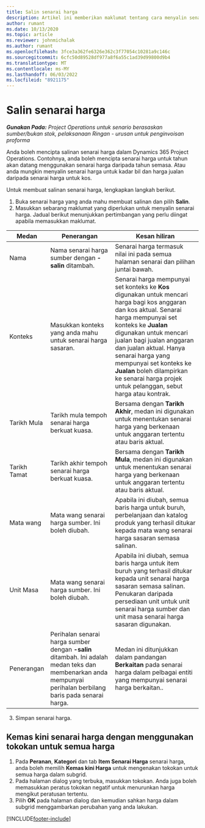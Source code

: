 ```yaml
---
title: Salin senarai harga
description: Artikel ini memberikan maklumat tentang cara menyalin senarai harga dalam Operasi Projek.
author: rumant
ms.date: 10/13/2020
ms.topic: article
ms.reviewer: johnmichalak
ms.author: rumant
ms.openlocfilehash: 3fce3a362fe6326e362c3f77054c10281a9c146c
ms.sourcegitcommit: 6cfc50d89528df977a8f6a55c1ad39d99800d9b4
ms.translationtype: MT
ms.contentlocale: ms-MY
ms.lasthandoff: 06/03/2022
ms.locfileid: "8921175"
---
```

# <a name="copy-price-lists"></a>Salin senarai harga

_**Gunakan Pada:** Project Operations untuk senario berasaskan sumber/bukan stok, pelaksanaan Ringan - urusan untuk penginvoisan proforma_

Anda boleh mencipta salinan senarai harga dalam Dynamics 365 Project Operations. Contohnya, anda boleh mencipta senarai harga untuk tahun akan datang menggunakan senarai harga daripada tahun semasa.  Atau anda mungkin menyalin senarai harga untuk kadar bil dan harga jualan daripada senarai harga untuk kos. 

Untuk membuat salinan senarai harga, lengkapkan langkah berikut.

1. Buka senarai harga yang anda mahu membuat salinan dan pilih **Salin**.
2. Masukkan sebarang maklumat yang diperlukan untuk menyalin senarai harga. Jadual berikut menunjukkan pertimbangan yang perlu diingat apabila memasukkan maklumat.

| Medan | Penerangan | Kesan hiliran |
| --- | --- | --- |
| Nama | Nama senarai harga sumber dengan **-salin** ditambah. | Senarai harga termasuk nilai ini pada semua halaman senarai dan pilihan juntai bawah. |
| Konteks | Masukkan konteks yang anda mahu untuk senarai harga sasaran. | Senarai harga mempunyai set konteks ke **Kos** digunakan untuk mencari harga bagi kos anggaran dan kos aktual. Senarai harga mempunyai set konteks ke **Jualan** digunakan untuk mencari jualan bagi jualan anggaran dan jualan aktual. Hanya senarai harga yang mempunyai set konteks ke **Jualan** boleh dilampirkan ke senarai harga projek untuk pelanggan, sebut harga atau kontrak. |
| Tarikh Mula | Tarikh mula tempoh senarai harga berkuat kuasa. | Bersama dengan **Tarikh Akhir**, medan ini digunakan untuk menentukan senarai harga yang berkenaan untuk anggaran tertentu atau baris aktual. |
| Tarikh Tamat | Tarikh akhir tempoh senarai harga berkuat kuasa. | Bersama dengan **Tarikh Mula**, medan ini digunakan untuk menentukan senarai harga yang berkenaan untuk anggaran tertentu atau baris aktual. |
| Mata wang | Mata wang senarai harga sumber. Ini boleh diubah. | Apabila ini diubah, semua baris harga untuk buruh, perbelanjaan dan katalog produk yang terhasil ditukar kepada mata wang senarai harga sasaran semasa salinan. |
| Unit Masa | Mata wang senarai harga sumber. Ini boleh diubah. | Apabila ini diubah, semua baris harga untuk item buruh yang terhasil ditukar kepada unit senarai harga sasaran semasa salinan. Penukaran daripada persediaan unit untuk unit senarai harga sumber dan unit masa senarai harga sasaran digunakan. |
| Penerangan | Perihalan senarai harga sumber dengan **-salin** ditambah. Ini adalah medan teks dan membenarkan anda mempunyai perihalan berbilang baris pada senarai harga. | Medan ini ditunjukkan dalam pandangan **Berkaitan** pada senarai harga dalam pelbagai entiti yang mempunyai senarai harga berkaitan.. |

3. Simpan senarai harga. 

## <a name="update-a-price-list-by-applying-a-mark-up-to-all-the-prices"></a>Kemas kini senarai harga dengan menggunakan tokokan untuk semua harga

1. Pada **Peranan**, **Kategori** dan tab **Item Senarai Harga** senarai harga, anda boleh memilih **Kemas kini Harga** untuk mengenakan tokokan untuk semua harga dalam subgrid. 
2. Pada halaman dialog yang terbuka, masukkan tokokan. Anda juga boleh memasukkan peratus tokokan negatif untuk menurunkan harga mengikut peratusan tertentu. 
3. Pilih **OK** pada halaman dialog dan kemudian sahkan harga dalam subgrid menggambarkan perubahan yang anda lakukan.


[!INCLUDE[footer-include](../includes/footer-banner.md)]